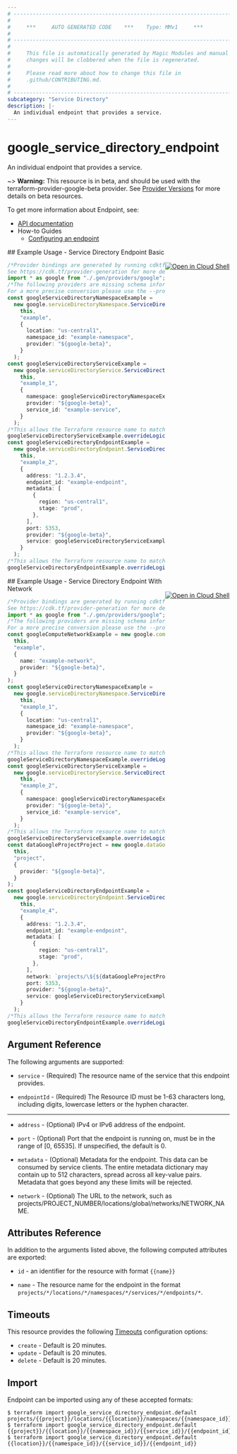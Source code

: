 ```yaml
---
# ----------------------------------------------------------------------------
#
#     ***     AUTO GENERATED CODE    ***    Type: MMv1     ***
#
# ----------------------------------------------------------------------------
#
#     This file is automatically generated by Magic Modules and manual
#     changes will be clobbered when the file is regenerated.
#
#     Please read more about how to change this file in
#     .github/CONTRIBUTING.md.
#
# ----------------------------------------------------------------------------
subcategory: "Service Directory"
description: |-
  An individual endpoint that provides a service.
---
```


# google\_service\_directory\_endpoint

An individual endpoint that provides a service.

\~> **Warning:** This resource is in beta, and should be used with the terraform-provider-google-beta provider.
See [Provider Versions](https://terraform.io/docs/providers/google/guides/provider_versions.html) for more details on beta resources.

To get more information about Endpoint, see:

* [API documentation](https://cloud.google.com/service-directory/docs/reference/rest/v1beta1/projects.locations.namespaces.services.endpoints)
* How-to Guides
  * [Configuring an endpoint](https://cloud.google.com/service-directory/docs/configuring-service-directory#configuring_an_endpoint)

<div class = "oics-button" style="float: right; margin: 0 0 -15px">
  <a href="https://console.cloud.google.com/cloudshell/open?cloudshell_git_repo=https%3A%2F%2Fgithub.com%2Fterraform-google-modules%2Fdocs-examples.git&cloudshell_working_dir=service_directory_endpoint_basic&cloudshell_image=gcr.io%2Fgraphite-cloud-shell-images%2Fterraform%3Alatest&open_in_editor=main.tf&cloudshell_print=.%2Fmotd&cloudshell_tutorial=.%2Ftutorial.md" target="_blank">
    <img alt="Open in Cloud Shell" src="//gstatic.com/cloudssh/images/open-btn.svg" style="max-height: 44px; margin: 32px auto; max-width: 100%;">
  </a>
</div>
## Example Usage - Service Directory Endpoint Basic

```typescript
/*Provider bindings are generated by running cdktf get.
See https://cdk.tf/provider-generation for more details.*/
import * as google from "./.gen/providers/google";
/*The following providers are missing schema information and might need manual adjustments to synthesize correctly: google.
For a more precise conversion please use the --provider flag in convert.*/
const googleServiceDirectoryNamespaceExample =
  new google.serviceDirectoryNamespace.ServiceDirectoryNamespace(
    this,
    "example",
    {
      location: "us-central1",
      namespace_id: "example-namespace",
      provider: "${google-beta}",
    }
  );
const googleServiceDirectoryServiceExample =
  new google.serviceDirectoryService.ServiceDirectoryService(
    this,
    "example_1",
    {
      namespace: googleServiceDirectoryNamespaceExample.id,
      provider: "${google-beta}",
      service_id: "example-service",
    }
  );
/*This allows the Terraform resource name to match the original name. You can remove the call if you don't need them to match.*/
googleServiceDirectoryServiceExample.overrideLogicalId("example");
const googleServiceDirectoryEndpointExample =
  new google.serviceDirectoryEndpoint.ServiceDirectoryEndpoint(
    this,
    "example_2",
    {
      address: "1.2.3.4",
      endpoint_id: "example-endpoint",
      metadata: [
        {
          region: "us-central1",
          stage: "prod",
        },
      ],
      port: 5353,
      provider: "${google-beta}",
      service: googleServiceDirectoryServiceExample.id,
    }
  );
/*This allows the Terraform resource name to match the original name. You can remove the call if you don't need them to match.*/
googleServiceDirectoryEndpointExample.overrideLogicalId("example");

```

<div class = "oics-button" style="float: right; margin: 0 0 -15px">
  <a href="https://console.cloud.google.com/cloudshell/open?cloudshell_git_repo=https%3A%2F%2Fgithub.com%2Fterraform-google-modules%2Fdocs-examples.git&cloudshell_working_dir=service_directory_endpoint_with_network&cloudshell_image=gcr.io%2Fgraphite-cloud-shell-images%2Fterraform%3Alatest&open_in_editor=main.tf&cloudshell_print=.%2Fmotd&cloudshell_tutorial=.%2Ftutorial.md" target="_blank">
    <img alt="Open in Cloud Shell" src="//gstatic.com/cloudssh/images/open-btn.svg" style="max-height: 44px; margin: 32px auto; max-width: 100%;">
  </a>
</div>
## Example Usage - Service Directory Endpoint With Network

```typescript
/*Provider bindings are generated by running cdktf get.
See https://cdk.tf/provider-generation for more details.*/
import * as google from "./.gen/providers/google";
/*The following providers are missing schema information and might need manual adjustments to synthesize correctly: google.
For a more precise conversion please use the --provider flag in convert.*/
const googleComputeNetworkExample = new google.computeNetwork.ComputeNetwork(
  this,
  "example",
  {
    name: "example-network",
    provider: "${google-beta}",
  }
);
const googleServiceDirectoryNamespaceExample =
  new google.serviceDirectoryNamespace.ServiceDirectoryNamespace(
    this,
    "example_1",
    {
      location: "us-central1",
      namespace_id: "example-namespace",
      provider: "${google-beta}",
    }
  );
/*This allows the Terraform resource name to match the original name. You can remove the call if you don't need them to match.*/
googleServiceDirectoryNamespaceExample.overrideLogicalId("example");
const googleServiceDirectoryServiceExample =
  new google.serviceDirectoryService.ServiceDirectoryService(
    this,
    "example_2",
    {
      namespace: googleServiceDirectoryNamespaceExample.id,
      provider: "${google-beta}",
      service_id: "example-service",
    }
  );
/*This allows the Terraform resource name to match the original name. You can remove the call if you don't need them to match.*/
googleServiceDirectoryServiceExample.overrideLogicalId("example");
const dataGoogleProjectProject = new google.dataGoogleProject.DataGoogleProject(
  this,
  "project",
  {
    provider: "${google-beta}",
  }
);
const googleServiceDirectoryEndpointExample =
  new google.serviceDirectoryEndpoint.ServiceDirectoryEndpoint(
    this,
    "example_4",
    {
      address: "1.2.3.4",
      endpoint_id: "example-endpoint",
      metadata: [
        {
          region: "us-central1",
          stage: "prod",
        },
      ],
      network: `projects/\${${dataGoogleProjectProject.number}}/locations/global/networks/\${${googleComputeNetworkExample.name}}`,
      port: 5353,
      provider: "${google-beta}",
      service: googleServiceDirectoryServiceExample.id,
    }
  );
/*This allows the Terraform resource name to match the original name. You can remove the call if you don't need them to match.*/
googleServiceDirectoryEndpointExample.overrideLogicalId("example");

```

## Argument Reference

The following arguments are supported:

*   `service` -
    (Required)
    The resource name of the service that this endpoint provides.

*   `endpointId` -
    (Required)
    The Resource ID must be 1-63 characters long, including digits,
    lowercase letters or the hyphen character.

***

*   `address` -
    (Optional)
    IPv4 or IPv6 address of the endpoint.

*   `port` -
    (Optional)
    Port that the endpoint is running on, must be in the
    range of \[0, 65535]. If unspecified, the default is 0.

*   `metadata` -
    (Optional)
    Metadata for the endpoint. This data can be consumed
    by service clients. The entire metadata dictionary may contain
    up to 512 characters, spread across all key-value pairs.
    Metadata that goes beyond any these limits will be rejected.

*   `network` -
    (Optional)
    The URL to the network, such as projects/PROJECT\_NUMBER/locations/global/networks/NETWORK\_NAME.

## Attributes Reference

In addition to the arguments listed above, the following computed attributes are exported:

*   `id` - an identifier for the resource with format `{{name}}`

*   `name` -
    The resource name for the endpoint in the format
    `projects/*/locations/*/namespaces/*/services/*/endpoints/*`.

## Timeouts

This resource provides the following
[Timeouts](https://developer.hashicorp.com/terraform/plugin/sdkv2/resources/retries-and-customizable-timeouts) configuration options:

* `create` - Default is 20 minutes.
* `update` - Default is 20 minutes.
* `delete` - Default is 20 minutes.

## Import

Endpoint can be imported using any of these accepted formats:

```console
$ terraform import google_service_directory_endpoint.default projects/{{project}}/locations/{{location}}/namespaces/{{namespace_id}}/services/{{service_id}}/endpoints/{{endpoint_id}}
$ terraform import google_service_directory_endpoint.default {{project}}/{{location}}/{{namespace_id}}/{{service_id}}/{{endpoint_id}}
$ terraform import google_service_directory_endpoint.default {{location}}/{{namespace_id}}/{{service_id}}/{{endpoint_id}}
```
